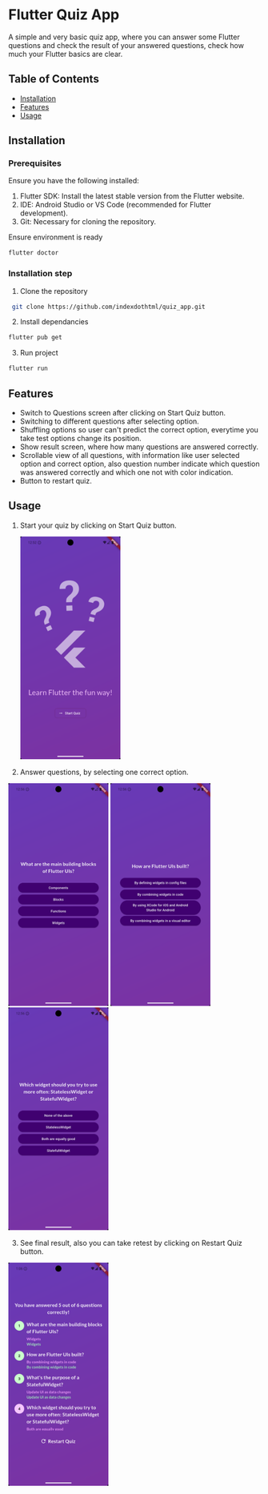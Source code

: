 # Flutter Quiz App

A simple and very basic quiz app, where you can answer some Flutter questions and check the result of your answered questions, check how much your Flutter basics are clear.

## Table of Contents

- [Installation](#installation)
- [Features](#features)
- [Usage](#usage)

## Installation

### Prerequisites

Ensure you have the following installed:

1. Flutter SDK: Install the latest stable version from the Flutter website.
2. IDE: Android Studio or VS Code (recommended for Flutter development).
3. Git: Necessary for cloning the repository.

Ensure environment is ready

```bash
flutter doctor
```

### Installation step

1. Clone the repository

```bash
 git clone https://github.com/indexdothtml/quiz_app.git
```

2. Install dependancies

```bash
flutter pub get
```

3. Run project

```bash
flutter run
```

## Features

- Switch to Questions screen after clicking on Start Quiz button.
- Switching to different questions after selecting option.
- Shuffling options so user can't predict the correct option, everytime you take test options change its position.
- Show result screen, where how many questions are answered correctly.
- Scrollable view of all questions, with information like user selected option and correct option, also question number indicate which question was answered correctly and which one not with color indication.
- Button to restart quiz.

## Usage

1. Start your quiz by clicking on Start Quiz button.

   <img src="screenshots/start_screen.png" alt="Start Screen" width="200">

2. Answer questions, by selecting one correct option.

<img src="screenshots/question_screen_1.png" alt="Question Scrren 1" width="200">
<img src="screenshots/question_screen_2.png" alt="Question Scrren 2" width="200">
<img src="screenshots/question_screen_3.png" alt="Question Scrren 3" width="200">

3. See final result, also you can take retest by clicking on Restart Quiz button.

<img src="screenshots/result_screen.png" alt="Result Screen" width="200">
